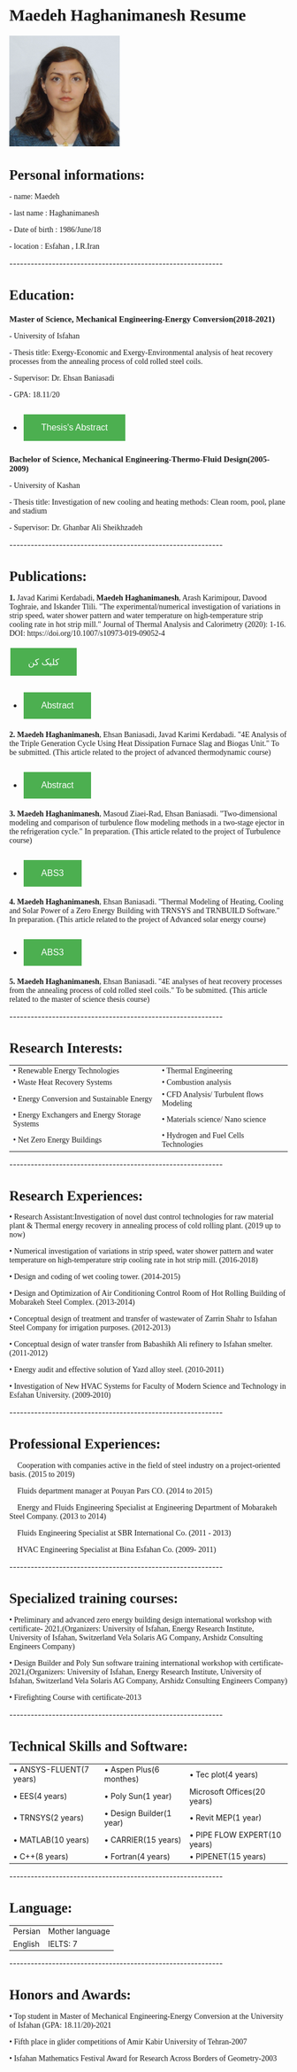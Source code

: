 
<html lang="en">
<head>
  <link rel="stylesheet" href="CSS/app.css">
  <style>
.p1 {
  font-family: "Times New Roman", Times, serif;
}

.p2 {
  font-family: Arial, Helvetica, sans-serif;
}

.p3 {
  font-family: "Lucida Console", "Courier New", monospace;
}
</style>
  
  
  <style>
.button {
  border: none;
  color: white;
  padding: 15px 32px;
  text-align: center;
  text-decoration: none;
  display: inline-block;
  font-size: 16px;
  margin: 2px 2px;
  cursor: pointer;
}

.button1 {background-color: #63e0b7;} /* Green */
.button2 {background-color: #008CBA;} /* Blue */
</style>
  
</head>
<body>
   <h1 class="p1" style="font-size:30px"><b>Maedeh Haghanimanesh Resume</b></h1>
  <img src="pic9.png"  width="200" height="200">
 
 <h1 class="p1" style="font-size:25px"><b>Personal informations:</b></h1>
  <p class="p1">- name: Maedeh</p>
  <p class="p1">- last name : Haghanimanesh</p>
  <p class="p1">- Date of birth : 1986/June/18</p>
  <p class="p1">- location : Esfahan , I.R.Iran</p>
  ------------------------------------------------------------
  <h1 class="p1" style="font-size:25px"><b>Education:</b></h1>
    <h1 class="p1" style="font-size:15px"><b>Master of Science, Mechanical Engineering-Energy Conversion(2018-2021)</b></h1>
  <p class="p1">- University of Isfahan</p>
  <p class="p1">- Thesis title: Exergy-Economic and Exergy-Environmental analysis of heat recovery processes from the annealing process of cold rolled steel coils.</p>
  <p class="p1">- Supervisor: Dr. Ehsan Baniasadi</p>
  <p class="p1">- GPA: 18.11/20</p>
  
  </body>
</html>

                       
  - ### [<button class="button button1">Thesis's Abstract</button>](abstract1.md)                     
                       
         
   <html lang="en">
<head>
  <link rel="stylesheet" href="CSS/app.css">
  <style>
.p1 {
  font-family: "Times New Roman", Times, serif;
}

.p2 {
  font-family: Arial, Helvetica, sans-serif;
}

.p3 {
  font-family: "Lucida Console", "Courier New", monospace;
}
</style>
  
  
  <style>
.button {
  border: none;
  color: white;
  padding: 15px 32px;
  text-align: center;
  text-decoration: none;
  display: inline-block;
  font-size: 16px;
  margin: 4px 2px;
  cursor: pointer;
}

.button1 {background-color: #4CAF50;} /* Green */
.button2 {background-color: #008CBA;} /* Blue */
</style>
  
</head>
<body>          
  <h1 class="p1" style="font-size:15px"><b>Bachelor of Science, Mechanical Engineering-Thermo-Fluid Design(2005-2009)</b></h1>
    <p class="p1">- University of Kashan</p>
    <p class="p1">- Thesis title: Investigation of new cooling and heating methods: Clean room, pool, plane and stadium</p>
    <p class="p1">- Supervisor: Dr. Ghanbar Ali Sheikhzadeh</p>
   ------------------------------------------------------------
  <h1 class="p1" style="font-size:25px"><b>Publications:</b></h1>
  <p class="p1"><b>1.</b> Javad Karimi Kerdabadi, <b>Maedeh Haghanimanesh</b>, Arash Karimipour, Davood Toghraie, and Iskander Tlili. "The experimental/numerical investigation of variations in strip speed, water shower pattern and water temperature on high-temperature strip cooling rate in hot strip mill." Journal of Thermal Analysis and Calorimetry (2020): 1-16. DOI: https://doi.org/10.1007/s10973-019-09052-4</p>
  <a class="button button1"  href="https://haghanimanesh.github.io/ma.haghanimanesh-resume/abstract1.html"> کلیک کن</a>
  </body>
</html>
  
  - ### [<button class="button button1">Abstract</button>](resume-fa.md) 
  
  <html lang="en">
<head>
  <link rel="stylesheet" href="CSS/app.css">
  <style>
.p1 {
  font-family: "Times New Roman", Times, serif;
}

.p2 {
  font-family: Arial, Helvetica, sans-serif;
}

.p3 {
  font-family: "Lucida Console", "Courier New", monospace;
}
</style>
  
  
  <style>
.button {
  border: none;
  color: white;
  padding: 15px 32px;
  text-align: center;
  text-decoration: none;
  display: inline-block;
  font-size: 16px;
  margin: 4px 2px;
  cursor: pointer;
}

.button1 {background-color: #4CAF50;} /* Green */
.button2 {background-color: #008CBA;} /* Blue */
</style>
  
</head>
<body>
  <p class="p1"><b>2. Maedeh Haghanimanesh</b>, Ehsan Baniasadi, Javad Karimi Kerdabadi. "4E Analysis of the Triple Generation Cycle Using Heat Dissipation Furnace Slag and Biogas Unit." To be submitted. (This article related to the project of advanced thermodynamic course)</p>
  </body>
</html>
  
  - ### [<button class="button button1">Abstract</button>](resume-fa.md) 
  
  <html lang="en">
<head>
  <link rel="stylesheet" href="CSS/app.css">
  <style>
.p1 {
  font-family: "Times New Roman", Times, serif;
}

.p2 {
  font-family: Arial, Helvetica, sans-serif;
}

.p3 {
  font-family: "Lucida Console", "Courier New", monospace;
}
</style>
  
  
  <style>
.button {
  border: none;
  color: white;
  padding: 15px 32px;
  text-align: center;
  text-decoration: none;
  display: inline-block;
  font-size: 16px;
  margin: 4px 2px;
  cursor: pointer;
}

.button1 {background-color: #4CAF50;} /* Green */
.button2 {background-color: #008CBA;} /* Blue */
</style>
  
</head>
<body>
  <p class="p1"><b>3. Maedeh Haghanimanesh</b>, Masoud Ziaei-Rad, Ehsan Baniasadi. "Two-dimensional modeling and comparison of turbulence flow modeling methods in a two-stage ejector in the refrigeration cycle." In preparation. (This article related to the project of Turbulence course)</p>
  </body>
</html>
  
 - ### [<button class="button button1">ABS3</button>](resume-fa.md)  
  
  <html lang="en">
<head>
  <link rel="stylesheet" href="CSS/app.css">
  <style>
.p1 {
  font-family: "Times New Roman", Times, serif;
}

.p2 {
  font-family: Arial, Helvetica, sans-serif;
}

.p3 {
  font-family: "Lucida Console", "Courier New", monospace;
}
</style>
  
  
  <style>
.button {
  border: none;
  color: white;
  padding: 15px 32px;
  text-align: center;
  text-decoration: none;
  display: inline-block;
  font-size: 16px;
  margin: 4px 2px;
  cursor: pointer;
}

.button1 {background-color: #4CAF50;} /* Green */
.button2 {background-color: #008CBA;} /* Blue */
</style>
  
</head>
<body>
  <p class="p1"><b>4. Maedeh Haghanimanesh</b>, Ehsan Baniasadi. "Thermal Modeling of Heating, Cooling and Solar Power of a Zero Energy Building with TRNSYS and TRNBUILD Software." In preparation. (This article related to the project of Advanced solar energy course)</p>  
  </body>
</html>
  
  - ### [<button class="button button1">ABS3</button>](resume-fa.md) 
  
  <html lang="en">
<head>
  <link rel="stylesheet" href="CSS/app.css">
  <style>
.p1 {
  font-family: "Times New Roman", Times, serif;
}

.p2 {
  font-family: Arial, Helvetica, sans-serif;
}

.p3 {
  font-family: "Lucida Console", "Courier New", monospace;
}
</style>
  
  
  <style>
.button {
  border: none;
  color: white;
  padding: 15px 32px;
  text-align: center;
  text-decoration: none;
  display: inline-block;
  font-size: 16px;
  margin: 4px 2px;
  cursor: pointer;
}

.button1 {background-color: #4CAF50;} /* Green */
.button2 {background-color: #008CBA;} /* Blue */
</style>
  
  
</head>
<body>
  <p class="p1"><b>5. Maedeh Haghanimanesh</b>, Ehsan Baniasadi. "4E analyses of heat recovery processes from the annealing process of cold rolled steel coils." To be submitted. (This article related to the master of science thesis course)</p> 
  ------------------------------------------------------------
  <h1 class="p1" style="font-size:25px"><b>Research Interests:</b></h1>
  <table style="width:100%">
  <tr>
    <td class="p1">•	Renewable Energy Technologies</td>
    <td class="p1">•	Thermal Engineering</td> 
  </tr>
  <tr>
    <td class="p1">•	Waste Heat Recovery Systems</td>
    <td class="p1">•	Combustion analysis </td>
  </tr>
  <tr>
    <td class="p1">•	Energy Conversion and Sustainable Energy</td>
    <td class="p1">•	CFD Analysis/ Turbulent flows Modeling</td> 
  </tr>
    <tr>
    <td class="p1">•	Energy Exchangers and Energy Storage Systems</td>
    <td class="p1">•	Materials science/ Nano science</td> 
  </tr>
    <tr>
    <td class="p1">•	Net Zero Energy Buildings</td>
    <td class="p1">•	Hydrogen and Fuel Cells Technologies </td> 
  </tr>
</table>
------------------------------------------------------------
  <h1 class="p1" style="font-size:25px"><b>Research Experiences:</b></h1>
  <p class="p1">• Research Assistant:Investigation of novel dust control technologies for raw material plant & Thermal energy recovery in annealing process of cold rolling plant. (2019 up to now)</p> 
    <p class="p1">• Numerical investigation of variations in strip speed, water shower pattern and water temperature on high-temperature strip cooling rate in hot strip mill. (2016-2018)</p> 
      <p class="p1">• Design and coding of wet cooling tower. (2014-2015)</p> 
         <p class="p1">• Design and Optimization of Air Conditioning Control Room of Hot Rolling Building of Mobarakeh Steel Complex. (2013-2014)</p> 
            <p class="p1">• Conceptual design of treatment and transfer of wastewater of Zarrin Shahr to Isfahan Steel Company for irrigation purposes. (2012-2013)</p> 
               <p class="p1">• Conceptual design of water transfer from Babashikh Ali refinery to Isfahan smelter. (2011-2012)</p> 
                  <p class="p1">• Energy audit and effective solution of Yazd alloy steel. (2010-2011)</p> 
                     <p class="p1">• Investigation of New HVAC Systems for Faculty of Modern Science and Technology in Esfahan University. (2009-2010)</p> 
  ------------------------------------------------------------
  <h1 class="p1" style="font-size:25px"><b>Professional Experiences:</b></h1>
  <p class="p1">	Cooperation with companies active in the field of steel industry on a project-oriented basis. (2015 to 2019)</p>
  <p class="p1">	Fluids department manager at Pouyan Pars CO. (2014 to 2015)</p>
  <p class="p1">	Energy and Fluids Engineering Specialist at Engineering Department of Mobarakeh Steel Company. (2013 to 2014)</p>
  <p class="p1">	Fluids Engineering Specialist at SBR International Co. (2011 - 2013)</p>
  <p class="p1">	HVAC Engineering Specialist at Bina Esfahan Co. (2009- 2011)</p>
   ------------------------------------------------------------
  <h1 class="p1" style="font-size:25px"><b>Specialized training courses:</b></h1>
  <p class="p1">•	Preliminary and advanced zero energy building design international workshop with certificate- 2021,(Organizers: University of Isfahan, Energy Research Institute, University of Isfahan, Switzerland Vela Solaris AG Company, Arshidz Consulting Engineers Company)</p>
  <p class="p1">•	Design Builder and Poly Sun software training international workshop with certificate- 2021,(Organizers: University of Isfahan, Energy Research Institute, University of Isfahan, Switzerland Vela Solaris AG Company, Arshidz Consulting Engineers Company)</p>
  <p class="p1">•	Firefighting Course with certificate-2013</p>
  ------------------------------------------------------------
  <h1 class="p1" style="font-size:25px"><b>Technical Skills and Software:</b></h1>
  <table style="width:100%">
  <tr>
    <td>•	ANSYS-FLUENT(7 years)</td>
    <td>•	Aspen Plus(6 monthes)</td> 
    <td>•	Tec plot(4 years)</td>
  </tr>
  <tr>
    <td>•	EES(4 years)</td>
    <td>•	Poly Sun(1 year)</td> 
    <td>Microsoft Offices(20 years)</td>
  </tr>
  <tr>
    <td>•	TRNSYS(2 years)</td>
    <td>•	Design Builder(1 year)</td> 
    <td>•	Revit MEP(1 year)</td>
  </tr>
    <tr>
    <td>•	MATLAB(10 years)</td>
    <td>•	CARRIER(15 years)</td> 
    <td>•	PIPE FLOW EXPERT(10 years)</td>
  </tr>
    <tr>
    <td>•	C++(8 years)</td>
    <td>•	Fortran(4 years)</td> 
    <td>•	PIPENET(15 years)</td>
  </tr>
</table>
   ------------------------------------------------------------
  <h1 class="p1" style="font-size:25px"><b>Language:</b></h1>
  <table style="width:100%">
  <tr>
    <td>Persian</td>
    <td>Mother language</td> 
  </tr>
  <tr>
    <td>English</td>
    <td>IELTS: 7</td> 
  </tr>
</table>
  ------------------------------------------------------------
  <h1 class="p1" style="font-size:25px"><b>Honors and Awards:</b></h1>
  <p class="p1">•	Top student in Master of Mechanical Engineering-Energy Conversion at the University of Isfahan (GPA: 18.11/20)-2021</p>
  <p class="p1">•	Fifth place in glider competitions of Amir Kabir University of Tehran-2007</p>
  <p class="p1">•	Isfahan Mathematics Festival Award for Research Across Borders of Geometry-2003</p>          
</body>
</html>







